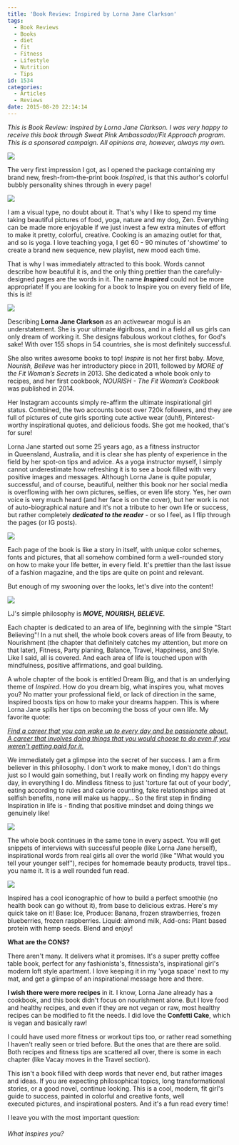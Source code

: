 ```yaml
---
title: 'Book Review: Inspired by Lorna Jane Clarkson'
tags:
  - Book Reviews
  - Books
  - diet
  - fit
  - Fitness
  - Lifestyle
  - Nutrition
  - Tips
id: 1534
categories:
  - Articles
  - Reviews
date: 2015-08-20 22:14:14
---
```


_This is Book Review: Inspired by Lorna Jane Clarkson. I was very happy to receive this book through Sweat Pink Ambassador/Fit Approach program. This is a sponsored campaign. All opinions are, however, always my own._

![](/images/inspired3.jpg)

The very first impression I got, as I opened the package containing my brand new, fresh-from-the-print book _Inspired_, is that this author's colorful bubbly personality shines through in every page!

![](/images/inspired5.jpg)

I am a visual type, no doubt about it. That's why I like to spend my time taking beautiful pictures of food, yoga, nature and my dog, Zen. Everything can be made more enjoyable if we just invest a few extra minutes of effort to make it pretty, colorful, creative. Cooking is an amazing outlet for that, and so is yoga. I love teaching yoga, I get 60 - 90 minutes of 'showtime' to create a brand new sequence, new playlist, new mood each time.

That is why I was immediately attracted to this book. Words cannot describe how beautiful it is, and the only thing prettier than the carefully-designed pages are the words in it. The name **_Inspired_** could not be more appropriate! If you are looking for a book to Inspire you on every field of life, this is it!

![](/images/lorna-jane.jpg)

Describing **Lorna Jane Clarkson** as an activewear mogul is an understatement. She is your ultimate #girlboss, and in a field all us girls can only dream of working it. She designs fabulous workout clothes, for God's sake! With over 155 shops in 54 countries, she is most definitely successful.

She also writes awesome books to top! _Inspire_ is not her first baby. _Move, Nourish, Believe_ was her introductory piece in 2011, followed by _MORE of the Fit Woman’s Secrets_ in 2013\. She dedicated a whole book only to recipes, and her first cookbook, _NOURISH - The Fit Woman’s Cookbook_ was published in 2014.

Her Instagram accounts simply re-affirm the ultimate inspirational girl status. Combined, the two accounts boost over 720k followers, and they are full of pictures of cute girls sporting cute active wear (duh!), Pinterest-worthy inspirational quotes, and delicious foods. She got me hooked, that's for sure!

Lorna Jane started out some 25 years ago, as a fitness instructor in Queensland, Australia, and it is clear she has plenty of experience in the field by her spot-on tips and advice. As a yoga instructor myself, I simply cannot underestimate how refreshing it is to see a book filled with very positive images and messages. Although Lorna Jane is quite popular, successful, and of course, beautiful, neither this book nor her social media is overflowing with her own pictures, selfies, or even life story. Yes, her own voice is very much heard (and her face is on the cover), but her work is not of auto-biographical nature and it's not a tribute to her own life or success, but rather completely **_dedicated to the reader_** - or so I feel, as I flip through the pages (or IG posts).

![](/images/inspired9.jpg)

Each page of the book is like a story in itself, with unique color schemes, fonts and pictures, that all somehow combined form a well-rounded story on how to make your life better, in every field. It's prettier than the last issue of a fashion magazine, and the tips are quite on point and relevant.

But enough of my swooning over the looks, let's dive into the content!

![](/images/inspired7.jpg)

LJ's simple philosophy is _**MOVE, NOURISH, BELIEVE.**_

Each chapter is dedicated to an area of life, beginning with the simple "Start Believing"! In a nut shell, the whole book covers areas of life from Beauty, to Nourishment (the chapter that definitely catches my attention, but more on that later), Fitness, Party planing, Balance, Travel, Happiness, and Style. Like I said, all is covered. And each area of life is touched upon with mindfulness, positive affirmations, and goal building.

A whole chapter of the book is entitled Dream Big, and that is an underlying theme of _Inspired_. How do you dream big, what inspires you, what moves you? No matter your professional field, or lack of direction in the same, Inspired boosts tips on how to make your dreams happen. This is where Lorna Jane spills her tips on becoming the boss of your own life. My favorite quote:

<span style="text-decoration: underline;">_Find a career that you can wake up to every day and be passionate about. A career that involves doing things that you would choose to do even if you weren't getting paid for it._</span>

We immediately get a glimpse into the secret of her success. I am a firm believer in this philosophy. I don't work to make money, I don't do things just so I would gain something, but I really work on finding my happy every day, in everything I do. Mindless fitness to just 'torture fat out of your body', eating according to rules and calorie counting, fake relationships aimed at selfish benefits, none will make us happy... So the first step in finding Inspiration in life is - finding that positive mindset and doing things we genuinely like!

![](/images/inspired4.jpg)

The whole book continues in the same tone in every aspect. You will get snippets of interviews with successful people (like Lorna Jane herself), inspirational words from real girls all over the world (like "What would you tell your younger self"), recipes for homemade beauty products, travel tips.. you name it. It is a well rounded fun read.

![](/images/smoothie.png)

Inspired has a cool iconographic of how to build a perfect smoothie (no health book can go without it), from base to delicious extras. Here's my quick take on it! Base: Ice, Produce: Banana, frozen strawberries, frozen blueberries, frozen raspberries. Liquid: almond milk, Add-ons: Plant based protein with hemp seeds. Blend and enjoy!

**What are the CONS?**

There aren't many. It delivers what it promises. It's a super pretty coffee table book, perfect for any fashionista's, fitnessista's, inspirational girl's modern loft style apartment. I love keeping it in my 'yoga space' next to my mat, and get a glimpse of an inspirational message here and there.

**I wish there were more recipes** in it. I know, Lorna Jane already has a cookbook, and this book didn't focus on nourishment alone. But I love food and healthy recipes, and even if they are not vegan or raw, most healthy recipes can be modified to fit the needs. I did love the **Confetti Cake**, which is vegan and basically raw!

I could have used more fitness or workout tips too, or rather read something I haven't really seen or tried before. But the ones that are there are solid. Both recipes and fitness tips are scattered all over, there is some in each chapter (like Vacay moves in the Travel section).

This isn't a book filled with deep words that never end, but rather images and ideas. If you are expecting philosophical topics, long transformational stories, or a good novel, continue looking. This is a cool, modern, fit girl's guide to success, painted in colorful and creative fonts, well executed pictures, and inspirational posters. And it's a fun read every time!

I leave you with the most important question:

###### _What Inspires you?_
